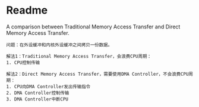 # Readme
A comparison between Traditional Memory Access Transfer and Direct Memory Access Transfer.

```
问题：在外设缓冲和内核外设缓冲之间拷贝一份数据。
```

```
解法1：Traditional Memory Access Transfer，会浪费CPU周期：
1. CPU控制传输
```

```
解法2：Direct Memory Access Transfer，需要使用DMA Controller，不会浪费CPU周期：
1. CPU向DMA Controller发出传输指令
2. DMA Controller控制传输
3. DMA Controller中断CPU
```
